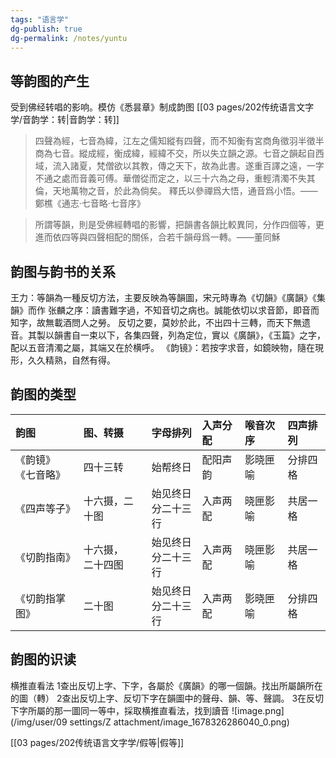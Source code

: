 ```yaml
---
tags: "语言学"
dg-publish: true
dg-permalink: /notes/yuntu
---
```


## 等韵图的产生
受到佛经转唱的影响。模仿《悉昙章》制成韵图 [[03 pages/202传统语言文字学/音韵学：转\|音韵学：转]]
> 四聲為經，七音為緯，江左之儒知縱有四聲，而不知衡有宮商角徵羽半徵半商為七音。縱成經，衡成緯，經緯不交，所以失立韻之源。七音之韻起自西域，流入諸夏，梵僧欲以其教，傳之天下，故為此書。遂重百譯之遠，一字不通之處而音義可傅。華僧從而定之，以三十六為之母，重輕清濁不失其倫，天地萬物之音，於此為倘矣。
> 釋氏以參禪爲大悟，通音爲小悟。——鄭樵《通志·七音略·七音序》

> 所謂等韻，則是受佛經轉唱的影響，把韻書各韻比較異同，分作四個等，更進而依四等與四聲相配的關係，合若千韻母爲一轉。——董同穌

## 韵图与韵书的关系
王力：等韻為一種反切方法，主要反映為等韻圖，宋元時專為《切韻》《廣韻》《集韻》而作
张麟之序：讀書難字過，不知音切之病也。誠能依切以求音節，即音而知字，故無載酒問人之勞。
反切之要，莫妙於此，不出四十三轉，而天下無遗音。其製以韻書自一束以下，各集四聲，列為定位，實以《廣韻》，《玉篇》之字，配以五音清濁之屬，其端又在於横呼。
《韵镜》：若按字求音，如鏡映物，隨在現形，久久精熟，自然有得。

## 韵图的类型
<style> .container {font-family: sans-serif; text-align: center;} .button-wrapper button {z-index: 1;height: 40px; width: 100px; margin: 10px;padding: 5px;} .excalidraw .App-menu_top .buttonList { display: flex;} .excalidraw-wrapper { height: 800px; margin: 50px; position: relative;} :root[dir="ltr"] .excalidraw .layer-ui__wrapper .zen-mode-transition.App-menu_bottom--transition-left {transform: none;} </style><script src="https://cdn.jsdelivr.net/npm/react@17/umd/react.production.min.js"></script><script src="https://cdn.jsdelivr.net/npm/react-dom@17/umd/react-dom.production.min.js"></script><script type="text/javascript" src="https://cdn.jsdelivr.net/npm/@excalidraw/excalidraw@0/dist/excalidraw.production.min.js"></script><div id="韵图_2023-05-22_1625.57.excalidraw.md1"></div><script>(function(){const InitialData={"type":"excalidraw","version":2,"source":"https://github.com/zsviczian/obsidian-excalidraw-plugin/releases/tag/1.8.26","elements":[{"type":"rectangle","version":78,"versionNonce":910765753,"isDeleted":false,"id":"MpbvPvg6deeOSaPpZcAYb","fillStyle":"hachure","strokeWidth":1,"strokeStyle":"solid","roughness":1,"opacity":100,"angle":0,"x":-456.3808898925781,"y":-144.9427947998047,"strokeColor":"#000000","backgroundColor":"transparent","width":132,"height":32,"seed":938599449,"groupIds":[],"roundness":{"type":3},"boundElements":[{"type":"text","id":"dYItZQow"},{"id":"l5cPK2ow4CPrEq0te0Sun","type":"arrow"}],"updated":1684744141130,"link":null,"locked":false},{"type":"text","version":181,"versionNonce":1588688345,"isDeleted":false,"id":"dYItZQow","fillStyle":"hachure","strokeWidth":1,"strokeStyle":"solid","roughness":1,"opacity":100,"angle":0,"x":-408.3808898925781,"y":-139.74328734088402,"strokeColor":"#000000","backgroundColor":"transparent","width":36,"height":21.600985082158676,"seed":942668025,"groupIds":[],"roundness":null,"boundElements":[],"updated":1684744131183,"link":null,"locked":false,"fontSize":18.000820901798896,"fontFamily":4,"text":"韵镜","rawText":"韵镜","textAlign":"center","verticalAlign":"middle","containerId":"MpbvPvg6deeOSaPpZcAYb","originalText":"韵镜","lineHeight":1.2,"baseline":17},{"type":"rectangle","version":130,"versionNonce":993035415,"isDeleted":false,"id":"kA7LfzHMDXy0G248Y0DQg","fillStyle":"hachure","strokeWidth":1,"strokeStyle":"solid","roughness":1,"opacity":100,"angle":0,"x":-454.8504916844961,"y":-91.58531464727758,"strokeColor":"#000000","backgroundColor":"transparent","width":132,"height":32,"seed":2081000441,"groupIds":[],"roundness":{"type":3},"boundElements":[{"type":"text","id":"TDOMVZQt"},{"id":"VxQwgtZEVO2KXoZr14gqj","type":"arrow"}],"updated":1684744144473,"link":null,"locked":false},{"type":"text","version":257,"versionNonce":211243705,"isDeleted":false,"id":"TDOMVZQt","fillStyle":"hachure","strokeWidth":1,"strokeStyle":"solid","roughness":1,"opacity":100,"angle":0,"x":-415.8504916844961,"y":-86.38580718835692,"strokeColor":"#000000","backgroundColor":"transparent","width":54,"height":21.600985082158676,"seed":247964889,"groupIds":[],"roundness":null,"boundElements":[],"updated":1684744131183,"link":null,"locked":false,"fontSize":18.000820901798896,"fontFamily":4,"text":"七音略","rawText":"七音略","textAlign":"center","verticalAlign":"middle","containerId":"kA7LfzHMDXy0G248Y0DQg","originalText":"七音略","lineHeight":1.2,"baseline":17},{"type":"rectangle","version":185,"versionNonce":2024551577,"isDeleted":false,"id":"_C9C4NpLGTgAgTzwGG0uM","fillStyle":"hachure","strokeWidth":1,"strokeStyle":"solid","roughness":1,"opacity":100,"angle":0,"x":-454.8504916844961,"y":-20.72454097616081,"strokeColor":"#000000","backgroundColor":"transparent","width":132,"height":32,"seed":1804694713,"groupIds":[],"roundness":{"type":3},"boundElements":[{"type":"text","id":"iaOVK7Bd"},{"id":"Fwxqg1aO4iZfuiAq0rCZ0","type":"arrow"}],"updated":1684744147220,"link":null,"locked":false},{"type":"text","version":368,"versionNonce":1064211353,"isDeleted":false,"id":"iaOVK7Bd","fillStyle":"hachure","strokeWidth":1,"strokeStyle":"solid","roughness":1,"opacity":100,"angle":0,"x":-424.8504916844961,"y":-15.525033517240148,"strokeColor":"#000000","backgroundColor":"transparent","width":72,"height":21.600985082158676,"seed":1054111129,"groupIds":[],"roundness":null,"boundElements":[],"updated":1684744131183,"link":null,"locked":false,"fontSize":18.000820901798896,"fontFamily":4,"text":"四声等子","rawText":"四声等子","textAlign":"center","verticalAlign":"middle","containerId":"_C9C4NpLGTgAgTzwGG0uM","originalText":"四声等子","lineHeight":1.2,"baseline":17},{"type":"rectangle","version":214,"versionNonce":1809534073,"isDeleted":false,"id":"nM-rMbySJhkGR3mOyto0O","fillStyle":"hachure","strokeWidth":1,"strokeStyle":"solid","roughness":1,"opacity":100,"angle":0,"x":-454.09424367568766,"y":57.7089644926553,"strokeColor":"#000000","backgroundColor":"transparent","width":132,"height":32,"seed":286571801,"groupIds":[],"roundness":{"type":3},"boundElements":[{"type":"text","id":"svqFqoQq"},{"id":"BfLFxuzi3vJsNYipQaB4l","type":"arrow"}],"updated":1684744151622,"link":null,"locked":false},{"type":"text","version":352,"versionNonce":459978873,"isDeleted":false,"id":"svqFqoQq","fillStyle":"hachure","strokeWidth":1,"strokeStyle":"solid","roughness":1,"opacity":100,"angle":0,"x":-433.09424367568766,"y":62.90847195157596,"strokeColor":"#000000","backgroundColor":"transparent","width":90,"height":21.600985082158676,"seed":2039460345,"groupIds":[],"roundness":null,"boundElements":[],"updated":1684744131183,"link":null,"locked":false,"fontSize":18.000820901798896,"fontFamily":4,"text":"切韵指掌图","rawText":"切韵指掌图","textAlign":"center","verticalAlign":"middle","containerId":"nM-rMbySJhkGR3mOyto0O","originalText":"切韵指掌图","lineHeight":1.2,"baseline":17},{"type":"rectangle","version":253,"versionNonce":70658615,"isDeleted":false,"id":"7YQz2U9OuDvNeE7Nlk4eH","fillStyle":"hachure","strokeWidth":1,"strokeStyle":"solid","roughness":1,"opacity":100,"angle":0,"x":-452.30847707412516,"y":109.02199784699289,"strokeColor":"#000000","backgroundColor":"transparent","width":132,"height":32,"seed":937521591,"groupIds":[],"roundness":{"type":3},"boundElements":[{"type":"text","id":"0GNPVstj"},{"id":"EyeNxDx4lHdC0sJtaKSKZ","type":"arrow"}],"updated":1684744149364,"link":null,"locked":false},{"type":"text","version":378,"versionNonce":1917796697,"isDeleted":false,"id":"0GNPVstj","fillStyle":"hachure","strokeWidth":1,"strokeStyle":"solid","roughness":1,"opacity":100,"angle":0,"x":-422.30847707412516,"y":114.22150530591355,"strokeColor":"#000000","backgroundColor":"transparent","width":72,"height":21.600985082158676,"seed":665371961,"groupIds":[],"roundness":null,"boundElements":[],"updated":1684744131183,"link":null,"locked":false,"fontSize":18.000820901798896,"fontFamily":4,"text":"切韵指南","rawText":"切韵指南","textAlign":"center","verticalAlign":"middle","containerId":"7YQz2U9OuDvNeE7Nlk4eH","originalText":"切韵指南","lineHeight":1.2,"baseline":17},{"type":"arrow","version":55,"versionNonce":239262903,"isDeleted":false,"id":"zBfOUOm0cmsRrsRFGxHYn","fillStyle":"hachure","strokeWidth":1,"strokeStyle":"solid","roughness":1,"opacity":100,"angle":0,"x":-511.5653076171875,"y":-165.60581970214844,"strokeColor":"#000000","backgroundColor":"transparent","width":2.6785888671875,"height":321.4285430908203,"seed":1017894521,"groupIds":[],"roundness":{"type":2},"boundElements":[],"updated":1684744131183,"link":null,"locked":false,"startBinding":null,"endBinding":null,"lastCommittedPoint":null,"startArrowhead":null,"endArrowhead":"arrow","points":[[0,0],[2.6785888671875,321.4285430908203]]},{"type":"text","version":39,"versionNonce":292531769,"isDeleted":false,"id":"JHtE9RUU","fillStyle":"hachure","strokeWidth":1,"strokeStyle":"solid","roughness":1,"opacity":100,"angle":0,"x":-581.2081298828125,"y":-27.212982177734375,"strokeColor":"#000000","backgroundColor":"transparent","width":40,"height":24,"seed":1007249399,"groupIds":[],"roundness":null,"boundElements":[],"updated":1684744131183,"link":null,"locked":false,"fontSize":20,"fontFamily":4,"text":"时间","rawText":"时间","textAlign":"left","verticalAlign":"top","containerId":null,"originalText":"时间","lineHeight":1.2,"baseline":18},{"type":"text","version":6,"versionNonce":1096035799,"isDeleted":false,"id":"4mxRxNs2","fillStyle":"hachure","strokeWidth":1,"strokeStyle":"solid","roughness":1,"opacity":100,"angle":0,"x":-542.8153076171875,"y":-164.7129669189453,"strokeColor":"#000000","backgroundColor":"transparent","width":20,"height":24,"seed":1209650585,"groupIds":[],"roundness":null,"boundElements":[],"updated":1684744131183,"link":null,"locked":false,"fontSize":20,"fontFamily":4,"text":"早","rawText":"早","textAlign":"left","verticalAlign":"top","containerId":null,"originalText":"早","lineHeight":1.2,"baseline":18},{"type":"text","version":13,"versionNonce":1336901401,"isDeleted":false,"id":"Isd9gNO0","fillStyle":"hachure","strokeWidth":1,"strokeStyle":"solid","roughness":1,"opacity":100,"angle":0,"x":-549.9581298828125,"y":143.32275390625,"strokeColor":"#000000","backgroundColor":"transparent","width":20,"height":24,"seed":334346521,"groupIds":[],"roundness":null,"boundElements":[],"updated":1684744131183,"link":null,"locked":false,"fontSize":20,"fontFamily":4,"text":"晚","rawText":"晚","textAlign":"left","verticalAlign":"top","containerId":null,"originalText":"晚","lineHeight":1.2,"baseline":18},{"type":"rectangle","version":80,"versionNonce":1979832759,"isDeleted":false,"id":"CFQlGzA6mqkOProdckC1B","fillStyle":"hachure","strokeWidth":1,"strokeStyle":"solid","roughness":1,"opacity":100,"angle":0,"x":-257.4224853515625,"y":-98.64154052734375,"strokeColor":"#000000","backgroundColor":"transparent","width":81,"height":34,"seed":1369474999,"groupIds":[],"roundness":{"type":3},"boundElements":[{"type":"text","id":"u03RhEkJ"},{"id":"l5cPK2ow4CPrEq0te0Sun","type":"arrow"},{"id":"VxQwgtZEVO2KXoZr14gqj","type":"arrow"}],"updated":1684744144473,"link":null,"locked":false},{"type":"text","version":56,"versionNonce":1535259641,"isDeleted":false,"id":"u03RhEkJ","fillStyle":"hachure","strokeWidth":1,"strokeStyle":"solid","roughness":1,"opacity":100,"angle":0,"x":-236.9224853515625,"y":-93.64154052734375,"strokeColor":"#000000","backgroundColor":"transparent","width":40,"height":24,"seed":1103395031,"groupIds":[],"roundness":null,"boundElements":[],"updated":1684744131183,"link":null,"locked":false,"fontSize":20,"fontFamily":4,"text":"南方","rawText":"南方","textAlign":"center","verticalAlign":"middle","containerId":"CFQlGzA6mqkOProdckC1B","originalText":"南方","lineHeight":1.2,"baseline":18},{"type":"rectangle","version":267,"versionNonce":109169495,"isDeleted":false,"id":"LNzzr1P1Wn51zQGUPXIon","fillStyle":"hachure","strokeWidth":1,"strokeStyle":"solid","roughness":1,"opacity":100,"angle":0,"x":-255.63671875,"y":3.1441650390625,"strokeColor":"#000000","backgroundColor":"transparent","width":81,"height":34,"seed":465408375,"groupIds":[],"roundness":{"type":3},"boundElements":[{"type":"text","id":"PcsABoDS"},{"id":"Fwxqg1aO4iZfuiAq0rCZ0","type":"arrow"},{"id":"EyeNxDx4lHdC0sJtaKSKZ","type":"arrow"}],"updated":1684744149364,"link":null,"locked":false},{"type":"text","version":251,"versionNonce":829925079,"isDeleted":false,"id":"PcsABoDS","fillStyle":"hachure","strokeWidth":1,"strokeStyle":"solid","roughness":1,"opacity":100,"angle":0,"x":-235.13671875,"y":8.1441650390625,"strokeColor":"#000000","backgroundColor":"transparent","width":40,"height":24,"seed":1595558551,"groupIds":[],"roundness":null,"boundElements":[],"updated":1684744134235,"link":null,"locked":false,"fontSize":20,"fontFamily":4,"text":"北方","rawText":"北方","textAlign":"center","verticalAlign":"middle","containerId":"LNzzr1P1Wn51zQGUPXIon","originalText":"北方","lineHeight":1.2,"baseline":18},{"type":"rectangle","version":294,"versionNonce":260920665,"isDeleted":false,"id":"jnGamaW-bpu6cBY3tcK95","fillStyle":"hachure","strokeWidth":1,"strokeStyle":"solid","roughness":1,"opacity":100,"angle":0,"x":-253.85107421875,"y":93.32275390625,"strokeColor":"#000000","backgroundColor":"transparent","width":81,"height":34,"seed":309023481,"groupIds":[],"roundness":{"type":3},"boundElements":[{"type":"text","id":"FTOK88Dm"},{"id":"BfLFxuzi3vJsNYipQaB4l","type":"arrow"}],"updated":1684744151622,"link":null,"locked":false},{"type":"text","version":276,"versionNonce":178136025,"isDeleted":false,"id":"FTOK88Dm","fillStyle":"hachure","strokeWidth":1,"strokeStyle":"solid","roughness":1,"opacity":100,"angle":0,"x":-233.35107421875,"y":98.32275390625,"strokeColor":"#000000","backgroundColor":"transparent","width":40,"height":24,"seed":812237049,"groupIds":[],"roundness":null,"boundElements":[],"updated":1684744137355,"link":null,"locked":false,"fontSize":20,"fontFamily":4,"text":"混合","rawText":"混合","textAlign":"center","verticalAlign":"middle","containerId":"jnGamaW-bpu6cBY3tcK95","originalText":"混合","lineHeight":1.2,"baseline":18},{"type":"arrow","version":38,"versionNonce":431346551,"isDeleted":false,"id":"l5cPK2ow4CPrEq0te0Sun","fillStyle":"hachure","strokeWidth":1,"strokeStyle":"solid","roughness":1,"opacity":100,"angle":0,"x":-311.5653076171875,"y":-127.2129669189453,"strokeColor":"#000000","backgroundColor":"transparent","width":48.21435546875,"height":38.39286804199217,"seed":279536183,"groupIds":[],"roundness":{"type":2},"boundElements":[],"updated":1684744205141,"link":null,"locked":false,"startBinding":{"elementId":"MpbvPvg6deeOSaPpZcAYb","gap":12.815582275390625,"focus":-0.8902372580248851},"endBinding":{"elementId":"CFQlGzA6mqkOProdckC1B","gap":5.928466796875,"focus":-0.6049185278607514},"lastCommittedPoint":null,"startArrowhead":null,"endArrowhead":"arrow","points":[[0,0],[48.21435546875,38.39286804199217]]},{"type":"arrow","version":23,"versionNonce":951733399,"isDeleted":false,"id":"VxQwgtZEVO2KXoZr14gqj","fillStyle":"hachure","strokeWidth":1,"strokeStyle":"solid","roughness":1,"opacity":100,"angle":0,"x":-311.5653076171875,"y":-74.53439331054688,"strokeColor":"#000000","backgroundColor":"transparent","width":45.5357666015625,"height":6.25,"seed":1010184823,"groupIds":[],"roundness":{"type":2},"boundElements":[],"updated":1684744205142,"link":null,"locked":false,"startBinding":{"elementId":"kA7LfzHMDXy0G248Y0DQg","gap":11.285184067308592,"focus":0.46525266200898097},"endBinding":{"elementId":"CFQlGzA6mqkOProdckC1B","gap":8.6070556640625,"focus":0.2607862421562636},"lastCommittedPoint":null,"startArrowhead":null,"endArrowhead":"arrow","points":[[0,0],[45.5357666015625,-6.25]]},{"type":"arrow","version":30,"versionNonce":789750199,"isDeleted":false,"id":"Fwxqg1aO4iZfuiAq0rCZ0","fillStyle":"hachure","strokeWidth":1,"strokeStyle":"solid","roughness":1,"opacity":100,"angle":0,"x":-314.243896484375,"y":-6.677246093749998,"strokeColor":"#000000","backgroundColor":"transparent","width":53.57141113281244,"height":17.857147216796868,"seed":841714391,"groupIds":[],"roundness":{"type":2},"boundElements":[],"updated":1684744205151,"link":null,"locked":false,"startBinding":{"elementId":"_C9C4NpLGTgAgTzwGG0uM","gap":8.606595200121092,"focus":-0.7058309343491828},"endBinding":{"elementId":"LNzzr1P1Wn51zQGUPXIon","gap":5.0357666015625,"focus":-0.2037485911776077},"lastCommittedPoint":null,"startArrowhead":null,"endArrowhead":"arrow","points":[[0,0],[53.57141113281244,17.857147216796868]]},{"type":"arrow","version":47,"versionNonce":501437143,"isDeleted":false,"id":"EyeNxDx4lHdC0sJtaKSKZ","fillStyle":"hachure","strokeWidth":1,"strokeStyle":"solid","roughness":1,"opacity":100,"angle":0,"x":-310.6724853515625,"y":112.07275390624997,"strokeColor":"#000000","backgroundColor":"transparent","width":57.1429443359375,"height":68.74999999999997,"seed":113833623,"groupIds":[],"roundness":{"type":2},"boundElements":[],"updated":1684744205152,"link":null,"locked":false,"startBinding":{"elementId":"7YQz2U9OuDvNeE7Nlk4eH","gap":9.635991722562665,"focus":0.8180833946282137},"endBinding":{"elementId":"LNzzr1P1Wn51zQGUPXIon","gap":6.1785888671875,"focus":0.35012832096786783},"lastCommittedPoint":null,"startArrowhead":null,"endArrowhead":"arrow","points":[[0,0],[57.1429443359375,-68.74999999999997]]},{"type":"arrow","version":39,"versionNonce":230744055,"isDeleted":false,"id":"BfLFxuzi3vJsNYipQaB4l","fillStyle":"hachure","strokeWidth":1,"strokeStyle":"solid","roughness":1,"opacity":100,"angle":0,"x":-313.3509521484375,"y":72.78701782226562,"strokeColor":"#000000","backgroundColor":"transparent","width":50,"height":26.785736083984375,"seed":1943304601,"groupIds":[],"roundness":{"type":2},"boundElements":[],"updated":1684744205161,"link":null,"locked":false,"startBinding":{"elementId":"nM-rMbySJhkGR3mOyto0O","gap":8.743291527250165,"focus":-0.797610674177401},"endBinding":{"elementId":"jnGamaW-bpu6cBY3tcK95","gap":9.4998779296875,"focus":-0.41439646924234763},"lastCommittedPoint":null,"startArrowhead":null,"endArrowhead":"arrow","points":[[0,0],[50,26.785736083984375]]},{"id":"Fe1IsOx8B350zKG2_SlST","type":"rectangle","x":-1215.0225310792357,"y":-123.12389930407414,"width":138.52866565959403,"height":50.37408260050688,"angle":0,"strokeColor":"#000000","backgroundColor":"transparent","fillStyle":"hachure","strokeWidth":1,"strokeStyle":"solid","roughness":1,"opacity":100,"groupIds":[],"roundness":{"type":3},"seed":1262115735,"version":13,"versionNonce":1556401559,"isDeleted":true,"boundElements":null,"updated":1684744221922,"link":null,"locked":false}],"appState":{"theme":"light","viewBackgroundColor":"#ffffff","currentItemStrokeColor":"#000000","currentItemBackgroundColor":"transparent","currentItemFillStyle":"hachure","currentItemStrokeWidth":1,"currentItemStrokeStyle":"solid","currentItemRoughness":1,"currentItemOpacity":100,"currentItemFontFamily":4,"currentItemFontSize":20,"currentItemTextAlign":"left","currentItemStartArrowhead":null,"currentItemEndArrowhead":"arrow","scrollX":1802.184326171875,"scrollY":83.32797676716018,"zoom":{"value":0.39999999999999997},"currentItemRoundness":"round","gridSize":null,"colorPalette":{},"currentStrokeOptions":null,"previousGridSize":null},"files":{}};InitialData.scrollToContent=true;App=()=>{const e=React.useRef(null),t=React.useRef(null),[n,i]=React.useState({width:void 0,height:void 0});return React.useEffect(()=>{i({width:t.current.getBoundingClientRect().width,height:t.current.getBoundingClientRect().height});const e=()=>{i({width:t.current.getBoundingClientRect().width,height:t.current.getBoundingClientRect().height})};return window.addEventListener("resize",e),()=>window.removeEventListener("resize",e)},[t]),React.createElement(React.Fragment,null,React.createElement("div",{className:"excalidraw-wrapper",ref:t},React.createElement(ExcalidrawLib.Excalidraw,{ref:e,width:n.width,height:n.height,initialData:InitialData,viewModeEnabled:!0,zenModeEnabled:!0,gridModeEnabled:!1})))},excalidrawWrapper=document.getElementById("韵图_2023-05-22_1625.57.excalidraw.md1");ReactDOM.render(React.createElement(App),excalidrawWrapper);})();</script>

|  韵图                  |  图、转摄               |  字母排列                |  入声分配  |  喉音次序  |  四声排列  |
|:---------------------|:--------------------|:---------------------|:-------|:-------|:-------|
| 《韵镜》<div>《七音略》</div> | 四十三转                | 始帮终日                 | 配阳声韵   | 影晓匣喻   | 分排四格   |
| 《四声等子》               | 十六摄，二十图             | 始见终日<div>分二十三行</div> | 入声两配   | 晓匣影喻   | 共居一格   |
| 《切韵指南》               | 十六摄，<div>二十四图</div> | 始见终日<div>分二十三行</div> | 入声两配   | 晓匣影喻   | 共居一格   |
| 《切韵指掌图》              | 二十图                 | 始见终日<div>分二十三行</div> | 入声两配   | 影晓匣喻   | 分排四格   |  

## 韵图的识读
横推直看法
1查出反切上字、下字，各屬於《廣韻》的哪一個韻。找出所屬韻所在的圖（轉）
2查出反切上字、反切下字在韻圖中的聲母、韻、等、聲調。
3在反切下字所屬的那一圖同一等中，採取横推直看法，找到讀音
![image.png](/img/user/09 settings/Z attachment/image_1678326286040_0.png)

[[03 pages/202传统语言文字学/假等\|假等]]
